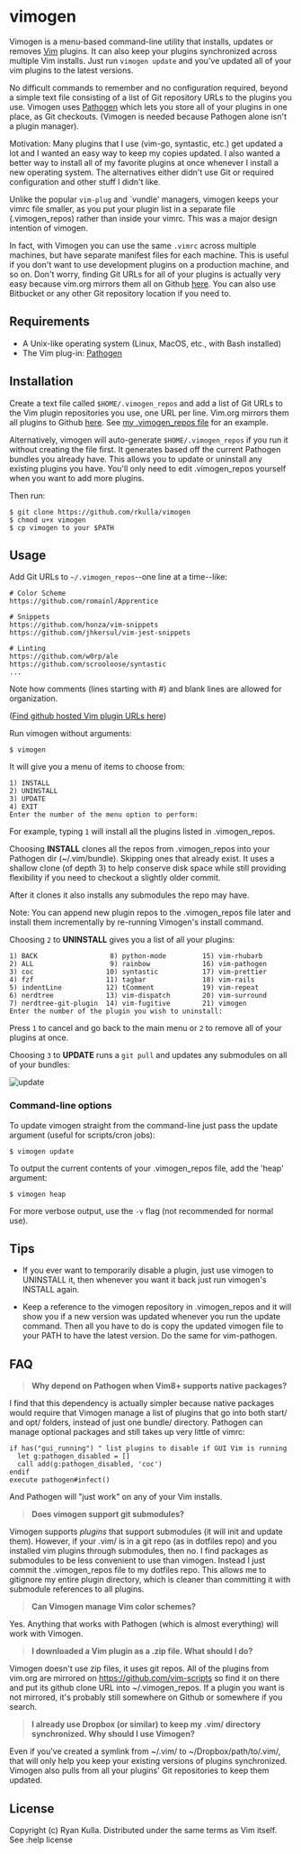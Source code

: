 # vimogen

Vimogen is a menu-based command-line utility that installs, updates or removes <a href="http://www.vim.org/">Vim</a> plugins. It can also keep your plugins synchronized across multiple Vim installs. Just run `vimogen update` and you've updated all of your vim plugins to the latest versions.

No difficult commands to remember and no configuration required, beyond a simple text file consisting of a list of Git repository URLs to the plugins you use. Vimogen uses <a href="https://github.com/tpope/vim-pathogen/">Pathogen</a> which lets you store all of your plugins in one place, as Git checkouts. (Vimogen is needed because Pathogen alone isn't a plugin manager).

Motivation: Many plugins that I use (vim-go, syntastic, etc.) get updated a lot and I wanted an easy way to keep my copies updated. I also wanted a better way to install all of my favorite plugins at once whenever I install a new operating system. The alternatives either didn't use Git or required configuration and other stuff I didn't like. 

Unlike the popular `vim-plug` and `vundle' managers, vimogen keeps your vimrc file smaller, as you put your plugin list in a separate file (.vimogen_repos) rather than inside your vimrc. This was a major design intention of vimogen.

In fact, with Vimogen you can use the same `.vimrc` across multiple machines, but have separate manifest files for each machine. This is useful if you don't want to use development plugins on a production machine, and so on.  Don't worry, finding Git URLs for all of your plugins is actually very easy because vim.org mirrors them all on Github <a href="https://github.com/vim-scripts">here</a>.  You can also use Bitbucket or any other Git repository location if you need to.

## Requirements

* A Unix-like operating system (Linux, MacOS, etc., with Bash installed)
* The Vim plug-in: [Pathogen](https://github.com/tpope/vim-pathogen/ "Pathogen")

## Installation

Create a text file called `$HOME/.vimogen_repos` and add a list of Git URLs to the Vim plugin repositories you use, one URL per line. Vim.org mirrors them all plugins to Github <a href="https://github.com/vim-scripts">here</a>. See [my .vimogen_repos file](https://github.com/rkulla/vimrc/blob/master/.vimogen_repos) for an example.

Alternatively, vimogen will auto-generate `$HOME/.vimogen_repos` if you run it without creating the file first. It generates based off the current Pathogen bundles you already have. This allows you to update or uninstall any existing plugins you have. You'll only need to edit .vimogen_repos yourself when you want to add more plugins.

Then run:

    $ git clone https://github.com/rkulla/vimogen
    $ chmod u+x vimogen
    $ cp vimogen to your $PATH

## Usage

Add Git URLs to `~/.vimogen_repos`--one line at a time--like:

    # Color Scheme
    https://github.com/romainl/Apprentice
    
    # Snippets
    https://github.com/honza/vim-snippets
    https://github.com/jhkersul/vim-jest-snippets

    # Linting
    https://github.com/w0rp/ale
    https://github.com/scrooloose/syntastic
    ...

Note how comments (lines starting with #) and blank lines are allowed for organization.

(<a href="https://github.com/vim-scripts">Find github hosted Vim plugin URLs here</a>)

Run vimogen without arguments:

    $ vimogen

It will give you a menu of items to choose from:

    1) INSTALL
    2) UNINSTALL
    3) UPDATE
    4) EXIT
    Enter the number of the menu option to perform:

For example, typing `1` will install all the plugins listed in .vimogen_repos.

Choosing __INSTALL__ clones all the repos from .vimogen_repos into your Pathogen dir (~/.vim/bundle).
Skipping ones that already exist.  It uses a shallow clone (of depth 3) to help conserve disk space while still
providing flexibility if you need to checkout a slightly older commit.

After it clones it also installs any submodules the repo may have.

Note: You can append new plugin repos to the .vimogen_repos file later and install them incrementally by re-running Vimogen's install command.

Choosing `2` to __UNINSTALL__ gives you a list of all your plugins:

    1) BACK                  8) python-mode         15) vim-rhubarb
    2) ALL                   9) rainbow             16) vim-pathogen
    3) coc                  10) syntastic           17) vim-prettier
    4) fzf                  11) tagbar              18) vim-rails
    5) indentLine           12) tComment            19) vim-repeat
    6) nerdtree             13) vim-dispatch        20) vim-surround
    7) nerdtree-git-plugin  14) vim-fugitive        21) vimogen
    Enter the number of the plugin you wish to uninstall:

Press `1` to cancel and go back to the main menu or `2` to remove all of your plugins at once.
    
Choosing `3` to __UPDATE__ runs a `git pull` and updates any submodules on all of your bundles:

![update](https://cloud.githubusercontent.com/assets/244283/17818417/5505c364-65f8-11e6-8dfc-0797c96cd06b.png)

### Command-line options

To update vimogen straight from the command-line just pass the update argument (useful for scripts/cron jobs):

    $ vimogen update

To output the current contents of your .vimogen_repos file, add the 'heap' argument:

    $ vimogen heap

For more verbose output, use the `-v` flag (not recommended for normal use).

## Tips

- If you ever want to temporarily disable a plugin, just use vimogen to UNINSTALL it, 
then whenever you want it back just run vimogen's INSTALL again.

- Keep a reference to the vimogen repository in .vimogen_repos and it will show you
if a new version was updated whenever you run the update command. Then all you have to do is
copy the updated vimogen file to your PATH to have the latest version. Do the same for
vim-pathogen.

## FAQ

> __Why depend on Pathogen when Vim8+ supports native packages?__

  I find that this dependency is actually simpler because native packages would require that
  Vimogen manage a list of plugins that go into both start/ and opt/ folders, instead of just one
  bundle/ directory. Pathogen can manage optional packages and still takes up very little of vimrc:

    if has("gui_running") " list plugins to disable if GUI Vim is running
      let g:pathogen_disabled = []
      call add(g:pathogen_disabled, 'coc')
    endif
    execute pathogen#infect() 

  And Pathogen will "just work" on any of your Vim installs.

> __Does vimogen support git submodules?__

  Vimogen supports _plugins_ that support submodules (it will init and update them).
  However, if your .vim/ is in a git repo (as in dotfiles repo) and you installed vim plugins through
  submodules, then no. I find packages as submodules to be less convenient to use than vimogen.
  Instead I just commit the .vimogen_repos file to my dotfiles repo.  This allows me to gitignore my
  entire plugin directory, which is cleaner than committing it with submodule references to all plugins.

> __Can Vimogen manage Vim color schemes?__

Yes. Anything that works with Pathogen (which is almost everything)
will work with Vimogen.

> __I downloaded a Vim plugin as a .zip file. What should I do?__

Vimogen doesn't use zip files, it uses git repos. All of
the plugins from vim.org are mirrored on https://github.com/vim-scripts so
find it on there and put its github clone URL into ~/.vimogen_repos. If
a plugin you want is not mirrored, it's probably still somewhere on Github
or somewhere if you search.

> __I already use Dropbox (or similar) to keep my .vim/ directory synchronized. 
Why should I use Vimogen?__

Even if you've created a symlink from ~/.vim/ to ~/Dropbox/path/to/.vim/, that
will only help you keep your existing versions of plugins synchronized. Vimogen 
also pulls from all your plugins' Git repositories to keep them updated.

## License

Copyright (c) Ryan Kulla. Distributed under the same terms as Vim itself. See :help license
